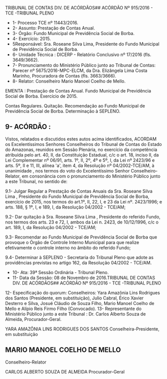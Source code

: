 TRIBUNAL DE CONTAS DIV. DE ACÓRDÃOS## ACÓRDÃO Nº 915/2016 - TCE -TRIBUNAL PLENO

- 1- Processo TCE nº 11443/2016.
- 2- Assunto: Prestação de Contas Anual.
- 3- Órgão: Fundo Municipal de Previdência Social de Borba.
- 4- Exercício: 2015.
- 5Responsável: Sra. Roseane  Silva Lima, Presidente do Fundo Municipal de Previdência Social de Borba.
- 6- Unidade Técnica : DICERP - Relatório Conclusivo nº 17/2016 (fls. 3649/3662).
- 7-  Pronunciamento  do Ministério Público  junto  ao Tribunal  de Contas: Parecer  nº 5675/2016-MPC-ELCM, da Dra. Elizângela Lima Costa Marinho, Procuradora de Contas (fls. 3663/3666).
- 8- Relator: Conselheiro Mario Manoel Coelho de Mello.

EMENTA : Prestação de Contas Anual. Fundo Municipal de Previdência Social de Borba. Exercício de 2015.

Contas  Regulares.  Quitação.  Recomendação  ao Fundo  Municipal  de  Previdência  Social  de  Borba. Determinação à SEPLENO.

## 9- ACÓRDÃO :

Vistos, relatados e discutidos estes autos acima identificados, ACORDAM os Excelentíssimos Senhores Conselheiros do Tribunal de Contas do Estado do Amazonas, reunidos em Sessão Plenária, no exercício da competência atribuída pelo art. 40,  II, da Constituição Estadual, c/c o art. 18, inciso II, da Lei Complementar nº 06/91, arts. 1º, II, 2º, 4º e 5º,  I,  da  Lei  nº  2423/96 e arts. 5º,  II e 11,  III, alínea 'a',  item  4, da Resolução nº 04/2002-TCE/AM, à  unanimidade , nos  termos  do  voto  do  Excelentíssimo  Senhor Conselheiro-Relator, em consonância com o pronunciamento do Ministério Público junto a este Tribunal, no sentido de:

9.1- Julgar Regular a  Prestação de Contas Anuais da Sra. Roseane Silva Lima , Presidente do Fundo Municipal de Previdência Social de Borba, exercício de 2015, nos termos do art.1º, II, 22, I, e 23 da Lei nº. 2423/1996; e arts. 188, § 1º, I, e 189, I, da Resolução 04/2002 - TCE/AM;

9.2- Dar quitação à Sra. Roseane Silva Lima , Presidente do referido Fundo, nos termos dos arts. 23 e 72, I, ambos da Lei n. 2423, de 10/12/1996, c/c o art. 189, I, da Resolução 04/2002 - TCE/AM;

9.3- Recomendar ao Fundo Municipal de Previdência Social de Borba que provoque o Órgão de Controle Interno Municipal para que realize efetivamente o controle interno no âmbito do referido Fundo;

9.4-  Determinar  à  SEPLENO -  Secretaria  do  Tribunal  Pleno  que  adote  as providências previstas no artigo 162, da Resolução 04/2002 - TCE/AM.

- 10- Ata: 39ª Sessão Ordinária - Tribunal Pleno.
- 11- Data da Sessão: 08 de Novembro de 2016.TRIBUNAL DE CONTAS DIV. DE ACÓRDÃOS## ACÓRDÃO Nº 915/2016 - TCE -TRIBUNAL PLENO

12- Especificação do quorum: Conselheiros: Yara Amazônia Lins Rodrigues dos Santos (Presidente, em substituição), Julio Cabral, Érico Xavier Desterro e Silva, Josué Cláudio de Souza Filho, Mario Manoel Coelho de Mello e Alípio Reis Firmo Filho (Convocado). 13-  Representante  do  Ministério  Público  junto  a  este  Tribunal :  Dr.  Carlos  Alberto Souza de Almeida, Procurador-Geral.

YARA AMAZÔNIA LINS RODRIGUES DOS SANTOS Conselheira-Presidente, em substituição

## MARIO MANOEL COELHO DE MELLO

Conselheiro-Relator

CARLOS ALBERTO SOUZA DE ALMEIDA Procurador-Geral